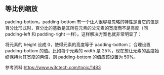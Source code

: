 ## 等比例缩放
padding-bottom。padding-bottom 有一个让人很容易忽略的特性是当它的值是百分比形式时，百分比的基数是其所在元素的父元素的宽度而不是高度（同 padding-left 和 padding-right 一样）。这样解决方案也就非常明显了：  

将元素的 height 设成 0，使得元素的高度等于 padding-bottom；
合理设置 padding-bottom 的值。比如每个元素的 width 是 25%，现在想让元素的高度始终保持为其宽度的两倍，则 padding-bottom 的值应该设置为 50%。  

参考资料:https://www.w3ctech.com/topic/1483  
